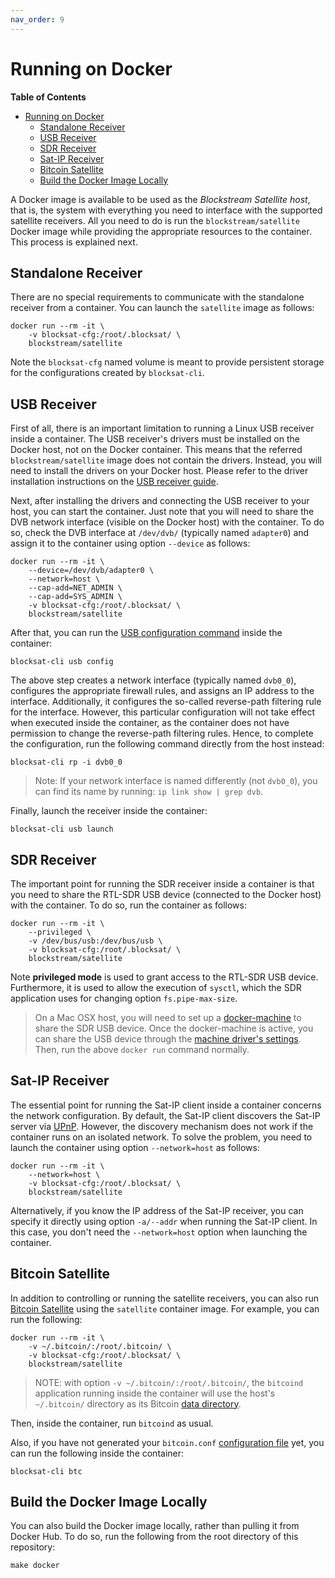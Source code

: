 ```yaml
---
nav_order: 9
---
```


# Running on Docker

<!-- markdown-toc start - Don't edit this section. Run M-x markdown-toc-refresh-toc -->
**Table of Contents**

- [Running on Docker](#running-on-docker)
    - [Standalone Receiver](#standalone-receiver)
    - [USB Receiver](#usb-receiver)
    - [SDR Receiver](#sdr-receiver)
    - [Sat-IP Receiver](#sat-ip-receiver)
    - [Bitcoin Satellite](#bitcoin-satellite)
    - [Build the Docker Image Locally](#build-the-docker-image-locally)

<!-- markdown-toc end -->


A Docker image is available to be used as the *Blockstream Satellite host*, that
is, the system with everything you need to interface with the supported
satellite receivers. All you need to do is run the `blockstream/satellite`
Docker image while providing the appropriate resources to the container. This
process is explained next.

## Standalone Receiver

There are no special requirements to communicate with the standalone receiver
from a container. You can launch the `satellite` image as follows:

```
docker run --rm -it \
    -v blocksat-cfg:/root/.blocksat/ \
    blockstream/satellite
```

Note the `blocksat-cfg` named volume is meant to provide persistent storage for
the configurations created by `blocksat-cli`.

## USB Receiver

First of all, there is an important limitation to running a Linux USB receiver
inside a container. The USB receiver's drivers must be installed on the Docker
host, not on the Docker container. This means that the referred
`blockstream/satellite` image does not contain the drivers. Instead, you will
need to install the drivers on your Docker host. Please refer to the driver
installation instructions on the [USB receiver guide](tbs.md#tbs-5927-drivers).

Next, after installing the drivers and connecting the USB receiver to your
host, you can start the container. Just note that you will need to share the
DVB network interface (visible on the Docker host) with the container. To do
so, check the DVB interface at `/dev/dvb/` (typically named `adapter0`) and
assign it to the container using option `--device` as follows:

```
docker run --rm -it \
    --device=/dev/dvb/adapter0 \
    --network=host \
    --cap-add=NET_ADMIN \
    --cap-add=SYS_ADMIN \
    -v blocksat-cfg:/root/.blocksat/ \
    blockstream/satellite
```

After that, you can run the [USB configuration
command](tbs.md#configure-the-host) inside the container:

```
blocksat-cli usb config
```

The above step creates a network interface (typically named `dvb0_0`),
configures the appropriate firewall rules, and assigns an IP address to the
interface. Additionally, it configures the so-called reverse-path filtering
rule for the interface. However, this particular configuration will not take
effect when executed inside the container, as the container does not have
permission to change the reverse-path filtering rules. Hence, to complete the
configuration, run the following command directly from the host instead:

```
blocksat-cli rp -i dvb0_0
```

> Note: If your network interface is named differently (not `dvb0_0`), you can
> find its name by running: `ip link show | grep dvb`.

Finally, launch the receiver inside the container:

```
blocksat-cli usb launch
```

## SDR Receiver

The important point for running the SDR receiver inside a container is that you
need to share the RTL-SDR USB device (connected to the Docker host) with the
container. To do so, run the container as follows:

```
docker run --rm -it \
    --privileged \
    -v /dev/bus/usb:/dev/bus/usb \
    -v blocksat-cfg:/root/.blocksat/ \
    blockstream/satellite
```

Note **privileged mode** is used to grant access to the RTL-SDR USB
device. Furthermore, it is used to allow the execution of `sysctl`, which the
SDR application uses for changing option `fs.pipe-max-size`.

> On a Mac OSX host, you will need to set up a
> [docker-machine](https://docs.docker.com/machine/) to share the SDR USB
> device. Once the docker-machine is active, you can share the USB device
> through the [machine driver's settings](https://github.com/machine-drivers).
> Then, run the above `docker run` command normally.

## Sat-IP Receiver

The essential point for running the Sat-IP client inside a container concerns
the network configuration. By default, the Sat-IP client discovers the Sat-IP
server via [UPnP](https://en.wikipedia.org/wiki/Universal_Plug_and_Play).
However, the discovery mechanism does not work if the container runs on an
isolated network. To solve the problem, you need to launch the container using
option `--network=host` as follows:

```
docker run --rm -it \
    --network=host \
    -v blocksat-cfg:/root/.blocksat/ \
    blockstream/satellite
```

Alternatively, if you know the IP address of the Sat-IP receiver, you can
specify it directly using option `-a/--addr` when running the Sat-IP client. In
this case, you don't need the `--network=host` option when launching the
container.

## Bitcoin Satellite

In addition to controlling or running the satellite receivers, you can also run
[Bitcoin Satellite](bitcoin.md) using the `satellite` container image. For
example, you can run the following:

```
docker run --rm -it \
    -v ~/.bitcoin/:/root/.bitcoin/ \
    -v blocksat-cfg:/root/.blocksat/ \
    blockstream/satellite
```

> NOTE: with option `-v ~/.bitcoin/:/root/.bitcoin/`, the `bitcoind` application
> running inside the container will use the host's `~/.bitcoin/` directory as
> its Bitcoin [data directory](https://en.bitcoin.it/wiki/Data_directory).

Then, inside the container, run `bitcoind` as usual.

Also, if you have not generated your `bitcoin.conf`
[configuration file](bitcoin.md#configuration) yet, you can run the following
inside the container:

```
blocksat-cli btc
```

## Build the Docker Image Locally

You can also build the Docker image locally, rather than pulling it from Docker
Hub. To do so, run the following from the root directory of this repository:

```
make docker
```

